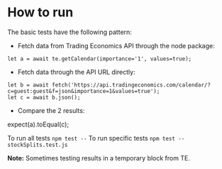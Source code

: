 # How to run

The basic tests have the following pattern: 

* Fetch data from Trading Economics API through the node package:

`let a = await te.getCalendar(importance='1', values=true);`

* Fetch data through the API URL directly:

`let b = await fetch('https://api.tradingeconomics.com/calendar/?c=guest:guest&f=json&importance=1&values=true');`  
`let c = await b.json();`

* Compare the 2 results:

expect(a).toEqual(c);

To run all tests `npm test --`
To run specific tests `npm test -- stockSplits.test.js`


**Note:** Sometimes testing results in a temporary block from TE.